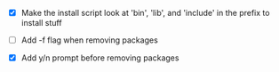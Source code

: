 
 - [x] Make the install script look at 'bin', 'lib', and 'include' in the prefix to install stuff
 - [ ] Add -f flag when removing packages
 - [x] Add y/n prompt before removing packages

